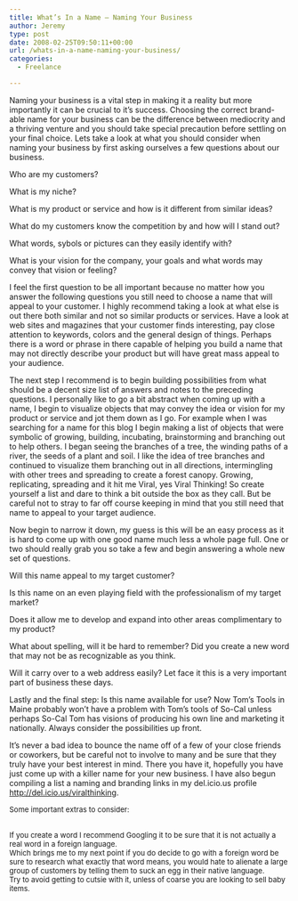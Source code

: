 ```yaml
---
title: What’s In a Name – Naming Your Business
author: Jeremy
type: post
date: 2008-02-25T09:50:11+00:00
url: /whats-in-a-name-naming-your-business/
categories:
  - Freelance

---
```

Naming your business is a vital step in making it a reality but more importantly it can be crucial to it&#8217;s success. Choosing the correct brand-able name for your business can be the difference between mediocrity and a thriving venture and you should take special precaution before settling on your final choice. Lets take a look at what you should consider when naming your business by first asking ourselves a few questions about our business.

Who are my customers?
  
What is my niche?
  
What is my product or service and how is it different from similar ideas?
  
What do my customers know the competition by and how will I stand out?
  
What words, sybols or pictures can they easily identify with?
  
What is your vision for the company, your goals and what words may convey that vision or feeling?

I feel the first question to be all important because no matter how you answer the following questions you still need to choose a name that will appeal to your customer. I highly recommend taking a look at what else is out there both similar and not so similar products or services. Have a look at web sites and magazines that your customer finds interesting, pay close attention to keywords, colors and the general design of things. Perhaps there is a word or phrase in there capable of helping you build a name that may not directly describe your product but will have great mass appeal to your audience.

The next step I recommend is to begin building possibilities from what should be a decent size list of answers and notes to the preceding questions. I personally like to go a bit abstract when coming up with a name, I begin to visualize objects that may convey the idea or vision for my product or service and jot them down as I go. For example when I was searching for a name for this blog I begin making a list of objects that were symbolic of growing, building, incubating, brainstorming and branching out to help others. I began seeing the branches of a tree, the winding paths of a river, the seeds of a plant and soil. I like the idea of tree branches and continued to visualize them branching out in all directions, intermingling with other trees and spreading to create a forest canopy. Growing, replicating, spreading and it hit me Viral, yes Viral Thinking! So create yourself a list and dare to think a bit outside the box as they call. But be careful not to stray to far off course keeping in mind that you still need that name to appeal to your target audience.

Now begin to narrow it down, my guess is this will be an easy process as it is hard to come up with one good name much less a whole page full. One or two should really grab you so take a few and begin answering a whole new set of questions.

Will this name appeal to my target customer?
  
Is this name on an even playing field with the professionalism of my target market?
  
Does it allow me to develop and expand into other areas complimentary to my product?
  
What about spelling, will it be hard to remember? Did you create a new word that may not be as recognizable as you think.
  
Will it carry over to a web address easily? Let face it this is a very important part of business these days.
  
Lastly and the final step: Is this name available for use? Now Tom&#8217;s Tools in Maine probably won&#8217;t have a problem with Tom&#8217;s tools of So-Cal unless perhaps So-Cal Tom has visions of producing his own line and marketing it nationally. Always consider the possibilities up front.

It&#8217;s never a bad idea to bounce the name off of a few of your close friends or coworkers, but be careful not to involve to many and be sure that they truly have your best interest in mind. There you have it, hopefully you have just come up with a killer name for your new business. I have also begun compiling a list a naming and branding links in my del.icio.us profile <http://del.icio.us/viralthinking>.

<font size="2">Some important extras to consider:</font>

<font size="2"><br /> If you create a word I recommend Googling it to be sure that it is not actually a real word in a foreign language.<br /> Which brings me to my next point if you do decide to go with a foreign word be sure to research what exactly that word means, you would hate to alienate a large group of customers by telling them to suck an egg in their native language.<br /> Try to avoid getting to cutsie with it, unless of coarse you are looking to sell baby items.<br /> </font>